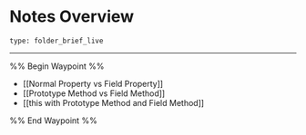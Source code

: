 # Notes Overview
 
```ccard
type: folder_brief_live
```
 
---

%% Begin Waypoint %%
- [[Normal Property vs Field Property]]
- [[Prototype Method vs Field Method]]
- [[this with Prototype Method and Field Method]]

%% End Waypoint %%